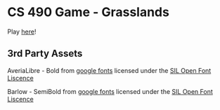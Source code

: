# CS 490 Game - Grasslands

Play [here](https://spring2023gamestudio.github.io/CS_490_GAME/)!

## 3rd Party Assets
AveriaLibre - Bold from [google fonts](https://fonts.google.com/specimen/Averia+Libre?query=averia+libre) licensed under the [SIL Open Font Liscence](licenses/Averia_Libre_OFL.txt)

Barlow - SemiBold from [google fonts](https://fonts.google.com/specimen/Barlow?query=barlow) licensed under the [SIL Open Font Liscence](licenses/Barlow_OFL.txt)